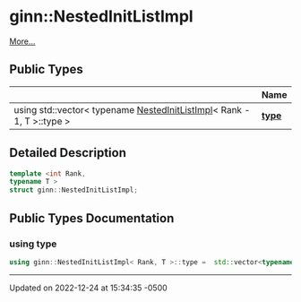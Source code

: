 # ginn::NestedInitListImpl


 [More...](#detailed-description)

## Public Types

<span class="api-table">

|                | Name           |
| -------------- | -------------- |
| using std::vector< typename [NestedInitListImpl](api/Classes/structginn_1_1_nested_init_list_impl.md)< Rank - 1, T >::type > | **[type](api/Classes/structginn_1_1_nested_init_list_impl.md#using-type)**  |


</span>

## Detailed Description

```cpp
template <int Rank,
typename T >
struct ginn::NestedInitListImpl;
```

## Public Types Documentation

### using type

```cpp
using ginn::NestedInitListImpl< Rank, T >::type =  std::vector<typename NestedInitListImpl<Rank - 1, T>::type>;
```


-------------------------------

Updated on 2022-12-24 at 15:34:35 -0500